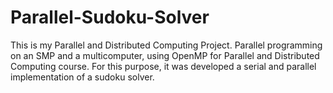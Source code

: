 # Parallel-Sudoku-Solver
This is my Parallel and Distributed Computing Project. Parallel programming on an SMP and a multicomputer, using OpenMP for Parallel and Distributed Computing course. For this purpose, it was developed a serial and parallel implementation of a sudoku solver.
